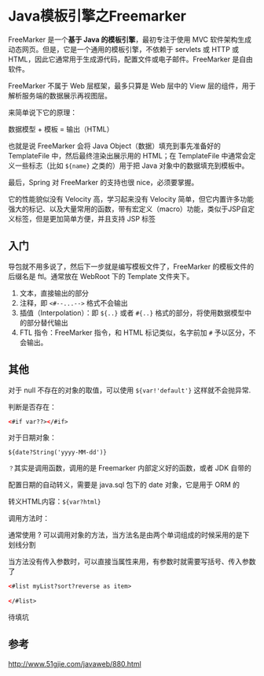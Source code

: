 # Java模板引擎之Freemarker

FreeMarker 是一个**基于 Java 的模板引擎**，最初专注于使用 MVC 软件架构生成动态网页。但是，它是一个通用的模板引擎，不依赖于 servlets 或 HTTP 或 HTML，因此它通常用于生成源代码，配置文件或电子邮件。FreeMarker 是自由软件。

FreeMarker 不属于 Web 层框架，最多只算是 Web 层中的 View 层的组件，用于解析服务端的数据展示再视图层。

来简单说下它的原理：

数据模型 + 模板 = 输出（HTML）

也就是说 FreeMarker 会将 Java Object（数据）填充到事先准备好的 TemplateFile 中，然后最终渲染出展示用的 HTML；在 TemplateFile 中通常会定义一些标志（比如 `${name}` 之类的）用于把 Java 对象中的数据填充到模板中。

最后，Spring 对 FreeMarker 的支持也很 nice，必须要掌握。

它的性能貌似没有 Velocity 高，学习起来没有 Velocity 简单，但它内置许多功能强大的标记、以及大量常用的函数，带有宏定义（macro）功能，类似于JSP自定义标签，但是更加简单方便，并且支持 JSP 标签

## 入门

导包就不用多说了，然后下一步就是编写模板文件了，FreeMarker 的模板文件的后缀名是 ftl。通常放在 WebRoot 下的 Template 文件夹下。

1. 文本，直接输出的部分
2. 注释，即 `<#--...-->` 格式不会输出
3. 插值（Interpolation）：即 `${..}` 或者 `#{..}` 格式的部分，将使用数据模型中的部分替代输出
4. FTL 指令：FreeMarker 指令，和 HTML 标记类似，名字前加 `#` 予以区分，不会输出。

## 其他

对于 null 不存在的对象的取值，可以使用 `${var!'default'}` 这样就不会抛异常.

判断是否存在：
```html
<#if var??></#if>
```
对于日期对象：

`${date?String('yyyy-MM-dd')}`

`？`其实是调用函数，调用的是 Freemarker 内部定义好的函数，或者 JDK 自带的

配置日期的自动转义，需要是 java.sql 包下的 date 对象，它是用于 ORM 的

转义HTML内容：`${var?html}`


调用方法时：

通常使用 ? 可以调用对象的方法，当方法名是由两个单词组成的时候采用的是下划线分割

当方法没有传入参数时，可以直接当属性来用，有参数时就需要写括号、传入参数了

``` html
<#list myList?sort?reverse as item>
  
</#list>
```

待填坑

## 参考

http://www.51gjie.com/javaweb/880.html